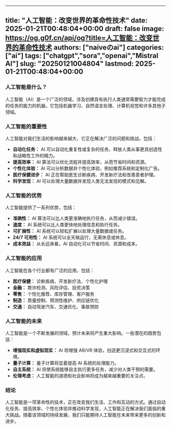 
---
title: "人工智能：改变世界的革命性技术"
date: 2025-01-21T00:48:04+00:00
draft: false
image: https://og.g0f.cn/api/og?title=人工智能：改变世界的革命性技术
authors: ["naiveのai"]
categories: ["ai"]
tags: ["chatgpt","sora","openai","Mistral AI"]
slug: "20250121004804"
lastmod: 2025-01-21T00:48:04+00:00
---
### 人工智能是什么？

人工智能（AI）是一个广泛的领域，涉及创建具有执行人类通常需要智力才能完成的任务的能力的机器。它包括机器学习、自然语言处理、计算机视觉和许多其他子领域。

### 人工智能的重要性

人工智能对我们生活的影响越来越大，它正在解决广泛的问题和挑战，包括：

* **自动化任务：** AI 可以自动化重复性或复杂的任务，释放人类从事更具创造性和战略性工作的精力。
* **提高效率：** AI 算法可以优化流程并提高效率，从而节省时间和资源。
* **个性化体验：** AI 可以分析数据并个性化体验，例如推荐系统和定制化广告。
* **医疗保健进步：** AI 正在帮助医生诊断疾病、开发新疗法和改善患者护理。
* **科学发现：** AI 可以处理大量数据并发现人类无法发现的模式和见解。

### 人工智能的优势

人工智能提供了一系列优势，包括：

* **准确性：** AI 算法可以比人类更准确地执行任务，从而减少错误。
* **速度：** AI 系统可以比人类更快地处理信息和执行任务。
* **可扩展性：** AI 系统可以轻松扩展以处理大量数据或任务。
* **24/7 可用性：** AI 系统可以全天候运行，无需休息或休息。
* **成本效益：** 从长远来看，AI 自动化可以节省时间、资源和成本。

### 人工智能的应用

人工智能在各个行业都有广泛的应用，包括：

* **医疗保健：** 诊断疾病、开发新疗法、个性化护理
* **金融：** 欺诈检测、风险评估、投资决策
* **零售：** 个性化推荐、库存管理、客户服务
* **制造：** 质量控制、预测性维护、供应链优化
* **交通：** 自动驾驶汽车、交通优化、事故预防

### 人工智能的未来

人工智能是一个不断发展的领域，预计未来将产生重大影响。一些潜在的趋势包括：

* **增强现实和虚拟现实：** AI 将增强 AR/VR 体验，创造更沉浸式和交互式的环境。
* **量子计算：** 量子计算将显着提高 AI 系统的处理能力。
* **自主系统：** AI 将使系统能够自主执行更多任务，减少对人类干预的需要。
* **伦理考虑：** 人工智能的道德和社会影响将成为越来越重要的关注点。

### 结论

人工智能是一项革命性的技术，正在改变我们生活、工作和互动的方式。通过自动化任务、提高效率、个性化体验并推动科学发现，人工智能正在解决我们面临的重大挑战。随着该领域的持续发展，我们只能期待人工智能在未来带来更多的创新和进步。